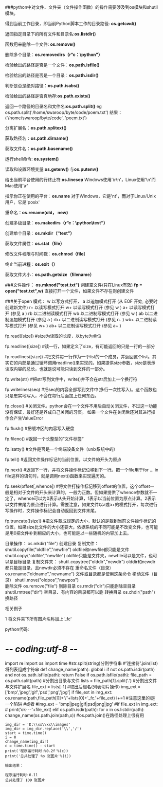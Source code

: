 ###python中对文件、文件夹（文件操作函数）的操作需要涉及到os模块和shutil模块。

得到当前工作目录，即当前Python脚本工作的目录路径: **os.getcwd()**

返回指定目录下的所有文件和目录名:**os.listdir()**

函数用来删除一个文件: **os.remove()**

删除多个目录：**os.removedirs（r“c：\python”）**

检验给出的路径是否是一个文件：**os.path.isfile()**

检验给出的路径是否是一个目录：**os.path.isdir()**

判断是否是绝对路径：**os.path.isabs()**

检验给出的路径是否真地存:**os.path.exists()**

返回一个路径的目录名和文件名:**os.path.split()**
eg os.path.split('/home/swaroop/byte/code/poem.txt')
结果：('/home/swaroop/byte/code', 'poem.txt') 

分离扩展名：**os.path.splitext()**

获取路径名：**os.path.dirname()**

获取文件名：**os.path.basename()**

运行shell命令: **os.system()**

读取和设置环境变量:**os.getenv()** 与**os.putenv()**

给出当前平台使用的行终止符:**os.linesep** Windows使用'\r\n'，Linux使用'\n'而Mac使用'\r'

指示你正在使用的平台：**os.name**
对于Windows，它是'nt'，而对于Linux/Unix用户，它是'posix'

重命名：**os.rename(old， new)**

创建多级目录：**os.makedirs（r“c：\python\test”）**

创建单个目录：**os.mkdir（“test”）**

获取文件属性：**os.stat（file）**

修改文件权限与时间戳：**os.chmod（file）**

终止当前进程：**os.exit（）**

获取文件大小：**os.path.getsize（filename）**


###文件操作：
**os.mknod("test.txt")**
创建空文件(只在Linux有效)
**fp = open("test.txt",w)**
直接打开一个文件，如果文件不存在则创建文件

###关于open 模式：
w     以写方式打开，
a     以追加模式打开 (从 EOF 开始, 必要时创建新文件)
r+    以读写模式打开
w+    以读写模式打开 (参见 w )
a+    以读写模式打开 (参见 a )
rb    以二进制读模式打开
wb    以二进制写模式打开 (参见 w )
ab    以二进制追加模式打开 (参见 a )
rb+   以二进制读写模式打开 (参见 r+ )
wb+   以二进制读写模式打开 (参见 w+ )
ab+   以二进制读写模式打开 (参见 a+ )

 

fp.read([size])                     #size为读取的长度，以byte为单位

fp.readline([size])                 #读一行，如果定义了size，有可能返回的只是一行的一部分

fp.readlines([size])                #把文件每一行作为一个list的一个成员，并返回这个list。其实它的内部是通过循环调用readline()来实现的。如果提供size参数，size是表示读取内容的总长，也就是说可能只读到文件的一部分。

fp.write(str)                      #把str写到文件中，write()并不会在str后加上一个换行符

fp.writelines(seq)            #把seq的内容全部写到文件中(多行一次性写入)。这个函数也只是忠实地写入，不会在每行后面加上任何东西。

fp.close()                        #关闭文件。python会在一个文件不用后自动关闭文件，不过这一功能没有保证，最好还是养成自己关闭的习惯。  如果一个文件在关闭后还对其进行操作会产生ValueError

fp.flush()                                      #把缓冲区的内容写入硬盘

fp.fileno()                                      #返回一个长整型的”文件标签“

fp.isatty()                                      #文件是否是一个终端设备文件（unix系统中的）

fp.tell()                                         #返回文件操作标记的当前位置，以文件的开头为原点

fp.next()                                       #返回下一行，并将文件操作标记位移到下一行。把一个file用于for … in file这样的语句时，就是调用next()函数来实现遍历的。

fp.seek(offset[,whence])              #将文件打操作标记移到offset的位置。这个offset一般是相对于文件的开头来计算的，一般为正数。但如果提供了whence参数就不一定了，whence可以为0表示从头开始计算，1表示以当前位置为原点计算。2表示以文件末尾为原点进行计算。需要注意，如果文件以a或a+的模式打开，每次进行写操作时，文件操作标记会自动返回到文件末尾。

fp.truncate([size])                       #把文件裁成规定的大小，默认的是裁到当前文件操作标记的位置。如果size比文件的大小还要大，依据系统的不同可能是不改变文件，也可能是用0把文件补到相应的大小，也可能是以一些随机的内容加上去。

 

目录操作：
os.mkdir("file")                   创建目录
复制文件：
shutil.copyfile("oldfile","newfile")       oldfile和newfile都只能是文件
shutil.copy("oldfile","newfile")            oldfile只能是文件夹，newfile可以是文件，也可以是目标目录
复制文件夹：
shutil.copytree("olddir","newdir")        olddir和newdir都只能是目录，且newdir必须不存在
重命名文件（目录）
os.rename("oldname","newname")       文件或目录都是使用这条命令
移动文件（目录）
shutil.move("oldpos","newpos")   
删除文件
os.remove("file")
删除目录
os.rmdir("dir")只能删除空目录
shutil.rmtree("dir")    空目录、有内容的目录都可以删
转换目录
os.chdir("path")   换路径

 

相关例子 

 1 将文件夹下所有图片名称加上'_fc'

python代码:

# -*- coding:utf-8 -*-
import re
import os
import time
#str.split(string)分割字符串
#'连接符'.join(list) 将列表组成字符串
    def change_name(path):
        global i
        if not os.path.isdir(path) and not os.path.isfile(path):
            return False
        if os.path.isfile(path):
            file_path = os.path.split(path) #分割出目录与文件
            lists = file_path[1].split('.') #分割出文件与文件扩展名
            file_ext = lists[-1] #取出后缀名(列表切片操作)
            img_ext = ['bmp','jpeg','gif','psd','png','jpg']
            if file_ext in img_ext:
                os.rename(path,file_path[0]+'/'+lists[0]+'_fc.'+file_ext)
                i+=1 #注意这里的i是一个陷阱
            #或者
            #img_ext = 'bmp|jpeg|gif|psd|png|jpg'
            #if file_ext in img_ext:
            #    print('ok---'+file_ext)
        elif os.path.isdir(path):
            for x in os.listdir(path):
                change_name(os.path.join(path,x)) #os.path.join()在路径处理上很有用
    
    
    img_dir = 'D:\\xx\\xx\\images'
    img_dir = img_dir.replace('\\','/')
    start = time.time()
    i = 0
    change_name(img_dir)
    c = time.time() - start
    print('程序运行耗时:%0.2f'%(c))
    print('总共处理了 %s 张图片'%(i))
    
    输出结果：
    
    程序运行耗时:0.11
    总共处理了 109 张图片